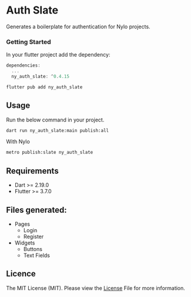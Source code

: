# Auth Slate
Generates a boilerplate for authentication for Nylo projects.

### Getting Started #
In your flutter project add the dependency:

``` dart 
dependencies:
  ...
  ny_auth_slate: ^0.4.15
```

``` bash
flutter pub add ny_auth_slate
```

## Usage

Run the below command in your project.

``` bash
dart run ny_auth_slate:main publish:all
```

With Nylo

``` bash 
metro publish:slate ny_auth_slate
```

## Requirements
* Dart >= 2.19.0
* Flutter >= 3.7.0

## Files generated:
- Pages
  - Login
  - Register
- Widgets
  - Buttons
  - Text Fields

## Licence

The MIT License (MIT). Please view the [License](https://github.com/nylo-core/ny_auth_slate/blob/main/licence) File for more information.